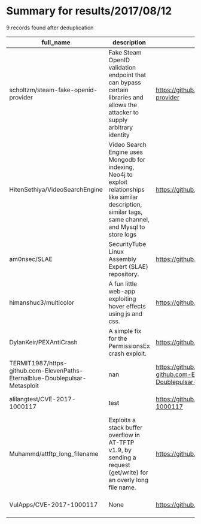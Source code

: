 
# Summary for results/2017/08/12
    
9 records found after deduplication

| full_name | description | html_url | matched_list | matched_count | pushed_at | size | stargazers_count | language | forks_count | vul_ids |
|-----------------------------------------------------------------------------|-------------------------------------------------------------------------------------------------------------------------------------------------------------|------------------------------------------------------------------------------------------------|----------------------------------|-----------------|---------------------------|--------|--------------------|------------|---------------|----------------------|
| scholtzm/steam-fake-openid-provider | Fake Steam OpenID validation endpoint that can bypass certain libraries and allows the attacker to supply arbitrary identity | https://github.com/scholtzm/steam-fake-openid-provider | ['exploit'] | 1 | 2017-08-12 21:39:19+00:00 | 3 | 1 | JavaScript | 1 | [] |
| HitenSethiya/VideoSearchEngine | Video Search Engine uses Mongodb for indexing, Neo4j to exploit relationships like similar description, similar tags, same channel, and Mysql to store logs | https://github.com/HitenSethiya/VideoSearchEngine | ['exploit'] | 1 | 2017-08-12 04:29:47+00:00 | 768 | 0 | CSS | 0 | [] |
| am0nsec/SLAE | SecurityTube Linux Assembly Expert (SLAE) repository. | https://github.com/am0nsec/SLAE | ['shellcode'] | 1 | 2017-08-12 20:43:05+00:00 | 172 | 4 | C | 3 | [] |
| himanshuc3/multicolor | A fun little web-app exploiting hover effects using js and css. | https://github.com/himanshuc3/multicolor | ['exploit'] | 1 | 2017-08-12 18:29:31+00:00 | 1546 | 0 | HTML | 0 | [] |
| DylanKeir/PEXAntiCrash | A simple fix for the PermissionsEx crash exploit. | https://github.com/DylanKeir/PEXAntiCrash | ['exploit'] | 1 | 2017-08-12 10:01:36+00:00 | 2 | 1 | Java | 1 | [] |
| TERMIT1987/https-github.com-ElevenPaths-Eternalblue-Doublepulsar-Metasploit | nan | https://github.com/TERMIT1987/https-github.com-ElevenPaths-Eternalblue-Doublepulsar-Metasploit | ['metasploit module OR payload'] | 1 | 2017-08-12 11:18:54+00:00 | 0 | 0 | nan | 0 | [] |
| alilangtest/CVE-2017-1000117 | test | https://github.com/alilangtest/CVE-2017-1000117 | ['cve-2'] | 1 | 2017-08-12 14:25:42+00:00 | 1 | 0 | Shell | 0 | ['CVE-2017-1000117'] |
| Muhammd/attftp_long_filename | Exploits a stack buffer overflow in AT-TFTP v1.9, by sending a request (get/write) for an overly long file name. | https://github.com/Muhammd/attftp_long_filename | ['exploit'] | 1 | 2017-08-12 15:34:11+00:00 | 12 | 4 | Python | 1 | [] |
| VulApps/CVE-2017-1000117 | None | https://github.com/VulApps/CVE-2017-1000117 | ['cve-2'] | 1 | 2017-08-12 18:22:32+00:00 | 1 | 4 | Shell | 22 | ['CVE-2017-1000117'] |

